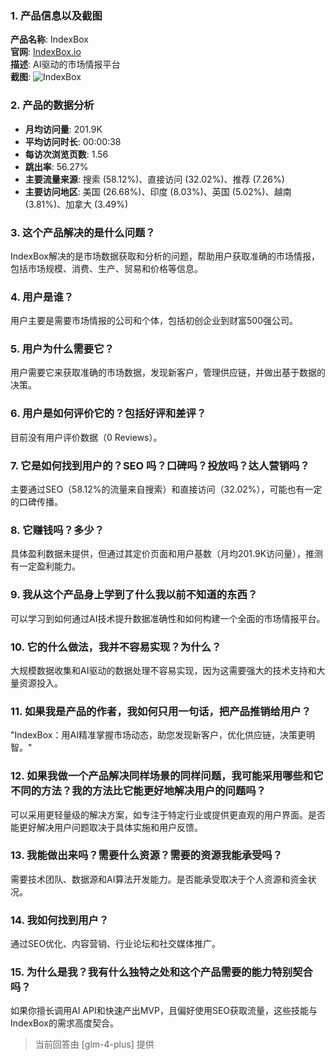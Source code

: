 ### 1. 产品信息以及截图

**产品名称**: IndexBox  
**官网**: [IndexBox.io](https://indexbox.io)  
**描述**: AI驱动的市场情报平台  
**截图**: ![IndexBox](https://cdn-images.toolify.ai/170349955592539998.jpg)

### 2. 产品的数据分析

- **月均访问量**: 201.9K
- **平均访问时长**: 00:00:38
- **每访次浏览页数**: 1.56
- **跳出率**: 56.27%
- **主要流量来源**: 搜索 (58.12%)、直接访问 (32.02%)、推荐 (7.26%)
- **主要访问地区**: 美国 (26.68%)、印度 (8.03%)、英国 (5.02%)、越南 (3.81%)、加拿大 (3.49%)

### 3. 这个产品解决的是什么问题？

IndexBox解决的是市场数据获取和分析的问题，帮助用户获取准确的市场情报，包括市场规模、消费、生产、贸易和价格等信息。

### 4. 用户是谁？

用户主要是需要市场情报的公司和个体，包括初创企业到财富500强公司。

### 5. 用户为什么需要它？

用户需要它来获取准确的市场数据，发现新客户，管理供应链，并做出基于数据的决策。

### 6. 用户是如何评价它的？包括好评和差评？

目前没有用户评价数据（0 Reviews）。

### 7. 它是如何找到用户的？SEO 吗？口碑吗？投放吗？达人营销吗？

主要通过SEO（58.12%的流量来自搜索）和直接访问（32.02%），可能也有一定的口碑传播。

### 8. 它赚钱吗？多少？

具体盈利数据未提供，但通过其定价页面和用户基数（月均201.9K访问量），推测有一定盈利能力。

### 9. 我从这个产品身上学到了什么我以前不知道的东西？

可以学习到如何通过AI技术提升数据准确性和如何构建一个全面的市场情报平台。

### 10. 它的什么做法，我并不容易实现？为什么？

大规模数据收集和AI驱动的数据处理不容易实现，因为这需要强大的技术支持和大量资源投入。

### 11. 如果我是产品的作者，我如何只用一句话，把产品推销给用户？

"IndexBox：用AI精准掌握市场动态，助您发现新客户，优化供应链，决策更明智。"

### 12. 如果我做一个产品解决同样场景的同样问题，我可能采用哪些和它不同的方法？我的方法比它能更好地解决用户的问题吗？

可以采用更轻量级的解决方案，如专注于特定行业或提供更直观的用户界面。是否能更好解决用户问题取决于具体实施和用户反馈。

### 13. 我能做出来吗？需要什么资源？需要的资源我能承受吗？

需要技术团队、数据源和AI算法开发能力。是否能承受取决于个人资源和资金状况。

### 14. 我如何找到用户？

通过SEO优化、内容营销、行业论坛和社交媒体推广。

### 15. 为什么是我？我有什么独特之处和这个产品需要的能力特别契合吗？

如果你擅长调用AI API和快速产出MVP，且偏好使用SEO获取流量，这些技能与IndexBox的需求高度契合。

> 当前回答由 [glm-4-plus] 提供